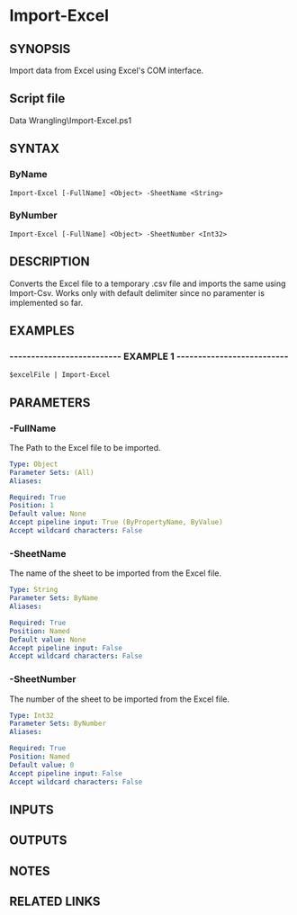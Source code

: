 # Import-Excel

## SYNOPSIS
Import data from Excel using Excel's COM interface.

## Script file
Data Wrangling\Import-Excel.ps1

## SYNTAX

### ByName
```
Import-Excel [-FullName] <Object> -SheetName <String>
```

### ByNumber
```
Import-Excel [-FullName] <Object> -SheetNumber <Int32>
```

## DESCRIPTION
Converts the Excel file to a temporary .csv file and imports the same using Import-Csv.
Works only with default delimiter since no paramenter is implemented so far.

## EXAMPLES

### -------------------------- EXAMPLE 1 --------------------------
```
$excelFile | Import-Excel
```
## PARAMETERS

### -FullName
The Path to the Excel file to be imported.

```yaml
Type: Object
Parameter Sets: (All)
Aliases: 

Required: True
Position: 1
Default value: None
Accept pipeline input: True (ByPropertyName, ByValue)
Accept wildcard characters: False
```

### -SheetName
The name of the sheet to be imported from the Excel file.

```yaml
Type: String
Parameter Sets: ByName
Aliases: 

Required: True
Position: Named
Default value: None
Accept pipeline input: False
Accept wildcard characters: False
```

### -SheetNumber
The number of the sheet to be imported from the Excel file.

```yaml
Type: Int32
Parameter Sets: ByNumber
Aliases: 

Required: True
Position: Named
Default value: 0
Accept pipeline input: False
Accept wildcard characters: False
```

## INPUTS

## OUTPUTS

## NOTES

## RELATED LINKS



